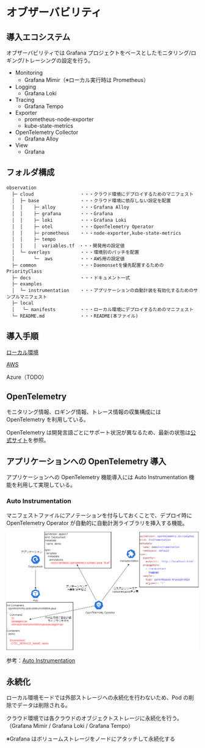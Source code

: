 # オブザーバビリティ

## 導入エコシステム

オブザーバビリティでは Grafana プロジェクトをベースとしたモニタリング/ロギング/トレーシングの設定を行う。

- Monitoring
  - Grafana Mimir（※ローカル実行時は Prometheus）
- Logging
  - Grafana Loki
- Tracing
  - Grafana Tempo
- Exporter
  - prometheus-node-exporter
  - kube-state-metrics
- OpenTelemetry Collector
  - Grafana Alloy
- View
  - Grafana

## フォルダ構成

```text
observation
  ├─ cloud                 ・・・クラウド環境にデプロイするためのマニフェスト
  │  ├─ base               ・・・クラウド環境に依存しない設定を配置
  │  │    ├─ alloy         ・・・Grafana Alloy
  │  │    ├─ grafana       ・・・Grafana
  │  │    ├─ loki          ・・・Grafana Loki
  │  │    ├─ otel          ・・・OpenTelemetry Operator
  │  │    ├─ prometheus    ・・・node-exporter,kube-state-metrics
  │  │    ├─ tempo
  │  │    │  variables.tf　・・・開発用の設定値
  │  └─ overlays           ・・・環境別のパッチを配置
  │       └─  aws          ・・・AWS用の設定値
  ├─ common                ・・・Daemonsetを優先配置するためのPriorityClass
  ├─ docs                  ・・・ドキュメント一式
  ├─ examples
  │  └─ instrumentation    ・・・アプリケーションの自動計装を有効化するためのサンプルマニフェスト
  ├─ local
  │   └─ manifests         ・・・ローカル環境にデプロイするためのマニフェスト
  └─ README.md             ・・・README(本ファイル)
```

## 導入手順

[ローカル環境](./docs/LOCAL.md)

[AWS](./docs/AWS.md)

Azure（TODO）

## OpenTelemetry

モニタリング情報、ロギング情報、トレース情報の収集構成には OpenTelemetry を利用している。

OpenTelemetry は開発言語ごとにサポート状況が異なるため、最新の状態は[公式サイト](https://opentelemetry.io/docs/languages/)を参照。

## アプリケーションへの OpenTelemetry 導入

アプリケーションへの OpenTelemetry 機能導入には Auto Instrumentation 機能を利用して実現している。

### Auto Instrumentation

マニフェストファイルにアノテーションを付与しておくことで、デプロイ時に OpenTelemetry Operator が自動的に自動計測ライブラリを挿入する機能。

![auto instrumentation](./docs/autoinstrumentation.png)

参考：[Auto Instrumentation](https://opentelemetry.io/docs/kubernetes/operator/automatic/)

## 永続化

ローカル環境モードでは外部ストレージへの永続化を行わないため、Pod の削除でデータは削除される。

クラウド環境では各クラウドのオブジェクトストレージに永続化を行う。（Grafana Mimir / Grafana Loki / Grafana Tempo）

※Grafana はボリュームストレージをノードにアタッチして永続化する
